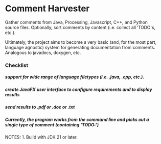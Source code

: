 #  Comment Harvester

Gather comments from Java, Processing, Javascript, C++, and Python source files. Optionally, sort comments by content
(i.e. collect all 'TODO's, etc.).

Ultimately, the project aims to become a very basic (and, for the most part, language agnostic) system for generating documentation from comments.
Analogous to javadocs, doxygen, etc.

### Checklist

##### support for wide range of language filetypes (i.e. .java, .cpp, etc.).
##### create JavaFX user interface to configure requirements and to display results
##### send results to .pdf or .doc or .txt

##### Currently, the program works from the command line and picks out a single type of comment (containing 'TODO:')

NOTES:
    1. Build with JDK 21 or later.